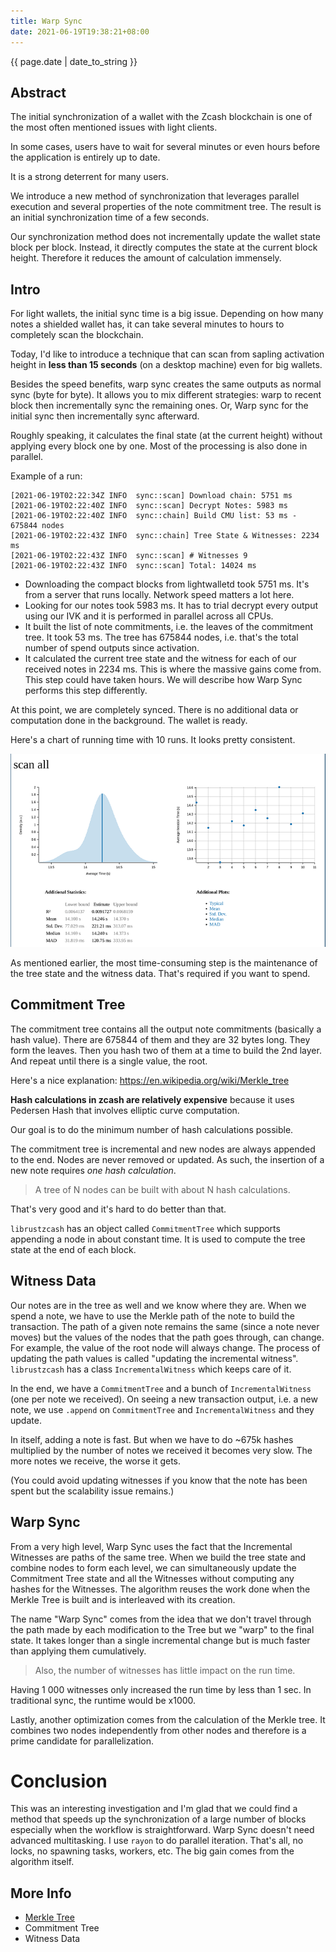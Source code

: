 ```yaml
---
title: Warp Sync
date: 2021-06-19T19:38:21+08:00
---
```


{{ page.date | date_to_string }}

## Abstract

The initial synchronization of a wallet with the Zcash blockchain is one of the most often mentioned issues with light clients.

In some cases, users have to wait for several minutes or even hours before the application is entirely up to date.

It is a strong deterrent for many users.

We introduce a new method of synchronization that leverages parallel execution and several properties of the note commitment tree. The result is an initial synchronization time of a few seconds.

Our synchronization method does not incrementally update the wallet state block per block. Instead, it directly computes the state at the current block height. Therefore it reduces the amount of calculation immensely.

## Intro

For light wallets, the initial sync time is a big issue. Depending on how many notes a shielded wallet has, it can take several minutes to hours to completely scan the blockchain. 

Today, I'd like to introduce a technique that can scan from sapling activation height in **less than 15 seconds** (on a desktop machine) even for big wallets.

Besides the speed benefits, warp sync creates the same outputs as normal sync (byte for byte). It allows you to mix different strategies: warp to recent block then incrementally sync the remaining ones. 
Or, Warp sync for the initial sync then incrementally sync afterward.

Roughly speaking, it calculates the final state (at the current height) without applying every block one by one. Most of the processing is also done in parallel.

Example of a run:

```text
[2021-06-19T02:22:34Z INFO  sync::scan] Download chain: 5751 ms
[2021-06-19T02:22:40Z INFO  sync::scan] Decrypt Notes: 5983 ms
[2021-06-19T02:22:40Z INFO  sync::chain] Build CMU list: 53 ms - 675844 nodes
[2021-06-19T02:22:43Z INFO  sync::chain] Tree State & Witnesses: 2234 ms
[2021-06-19T02:22:43Z INFO  sync::scan] # Witnesses 9
[2021-06-19T02:22:43Z INFO  sync::scan] Total: 14024 ms
```

- Downloading the compact blocks from lightwalletd took 5751 ms. It's from a server that runs locally. Network speed matters a lot here.
- Looking for our notes took 5983 ms. It has to trial decrypt every output using our IVK and it is performed in parallel across all CPUs. 
- It built the list of note commitments, i.e. the leaves of the commitment tree. It took 53 ms. The tree has 675844 nodes, i.e. that's the total number of spend outputs since activation.
- It calculated the current tree state and the witness for each of our received notes in 2234 ms. This is where the massive gains come from. This step could have taken hours. We will describe how Warp Sync performs this step differently.

At this point, we are completely synced. There is no additional data or computation done in the background. The wallet is ready.

Here's a chart of running time with 10 runs. It looks pretty consistent.

![Report](./report.png)

As mentioned earlier, the most time-consuming step is the maintenance of the tree state and the witness data. That's required if you want to spend. 

## Commitment Tree

The commitment tree contains all the output note commitments (basically a hash value). There are 675844 of them and they are 32 bytes long. They form the leaves. Then you hash two of them at a time to build the 2nd layer. And repeat until there is a single value, the root.

Here's a nice explanation: 
https://en.wikipedia.org/wiki/Merkle_tree

**Hash calculations in zcash are relatively expensive** because it uses Pedersen Hash that involves elliptic curve computation.

Our goal is to do the minimum number of hash calculations possible.

The commitment tree is incremental and new nodes are always appended to the end. Nodes are never removed or updated. As such, the insertion of a new note requires *one hash calculation*. 

> A tree of N nodes can be built with about N hash calculations.

That's very good and it's hard to do better than that. 

`librustzcash` has an object called `CommitmentTree` which supports appending a node in about constant time. It is used to compute the tree state at the end of each block. 

## Witness Data

Our notes are in the tree as well and we know where they are. When we spend a note, we have to use the Merkle path of the note to build the transaction. The path of a given note remains the same (since a note never moves) but the values of the nodes that the path goes through, can change. For example, the value of the root node will always change. The process of updating the path values is called "updating the incremental witness". `librustzcash` has a class `IncrementalWitness` which keeps care of it.

In the end, we have a `CommitmentTree` and a bunch of `IncrementalWitness` (one per note we received). On seeing a new transaction output, i.e. a new note, we use `.append` on `CommitmentTree` and `IncrementalWitness` and they update. 

In itself, adding a note is fast. But when we have to do ~675k hashes multiplied by the number of notes we received it becomes very slow. The more notes we receive, the worse it gets.

(You could avoid updating witnesses if you know that the note has been spent but the scalability issue remains.)

## Warp Sync

From a very high level, Warp Sync uses the fact that the Incremental Witnesses are paths of the same tree. When we build the tree state and combine nodes to form each level, we can simultaneously update the Commitment Tree state and all the Witnesses without computing any hashes for the Witnesses. The algorithm reuses the work done when the Merkle Tree is built and is interleaved with its creation. 

The name "Warp Sync" comes from the idea that we don't travel through the path made by each modification to the Tree but we "warp" to the final state. It takes longer than a single incremental change but is much faster than applying them cumulatively.

> Also, the number of witnesses has little impact on the run time. 

Having 1 000 witnesses only increased the run time by less than 1 sec. In traditional sync, the runtime would be x1000.

Lastly, another optimization comes from the calculation of the Merkle tree. It combines two nodes independently from other nodes and therefore is a prime candidate for parallelization.

# Conclusion

This was an interesting investigation and I'm glad that we could find a method that speeds up the synchronization of a large number of blocks especially when the workflow is straightforward.
Warp Sync doesn't need advanced multitasking. I use `rayon` to do parallel iteration. That's all, no locks, no spawning tasks, workers, etc. The big gain comes from the algorithm itself.

## More Info

- [Merkle Tree](./merkle.md)
- Commitment Tree
- Witness Data
